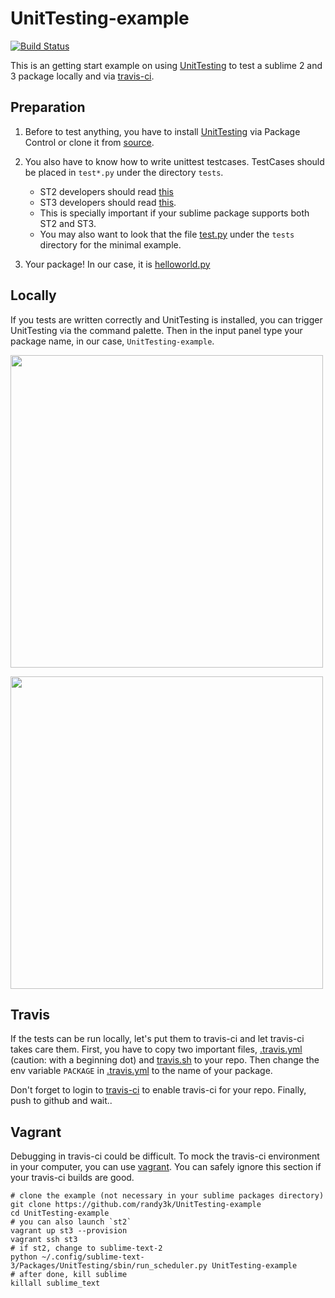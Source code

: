 UnitTesting-example
===================
[![Build Status](https://travis-ci.org/randy3k/UnitTesting-example.png?branch=master)](https://travis-ci.org/randy3k/UnitTesting-example)

This is an getting start example on using [UnitTesting](https://github.com/randy3k/UnitTesting) to test a sublime 2 and 3 package locally and via [travis-ci](https://travis-ci.org).

Preparation
---
1. Before to test anything, you have to install [UnitTesting](https://github.com/randy3k/UnitTesting) via Package Control or clone it from [source](https://github.com/randy3k/UnitTesting).
2. You also have to know how to write unittest testcases. TestCases should be placed in `test*.py` under the directory `tests`.
    - ST2 developers should read [this](http://docs.python.org/2.6/library/unittest.html) 
    - ST3 developers should read [this](http://docs.python.org/3.3/library/unittest.html). 
    - This is specially important if your sublime package supports both ST2 and ST3. 
    - You may also want to look that the file [test.py](https://github.com/randy3k/UnitTesting-example/blob/master/tests/test.py) under the `tests` directory for the minimal example.

3. Your package! In our case, it is [helloworld.py](https://github.com/randy3k/UnitTesting-example/blob/master/helloworld.py)




Locally
----
If you tests are written correctly and UnitTesting is installed, you can trigger UnitTesting via the command palette. Then in the input panel type your package name, in our case, `UnitTesting-example`.

<img src='https://raw.github.com/randy3k/UnitTesting-example/fig/cp.png' width='500'></img>

<img src='https://raw.github.com/randy3k/UnitTesting-example/fig/op.png' width='500'></img>

Travis
---
If the tests can be run locally, let's put them to travis-ci and let travis-ci takes care them. First, you have to copy two important files, [.travis.yml](https://github.com/randy3k/UnitTesting-example/blob/master/.travis.yml) (caution: with a beginning dot) and [travis.sh](https://github.com/randy3k/UnitTesting-example/blob/master/travis.sh) to your repo. Then change the env variable `PACKAGE` in [.travis.yml](https://github.com/randy3k/UnitTesting-example/blob/master/.travis.yml) to the name of your package.

Don't forget to login to [travis-ci](https://travis-ci.org) to enable travis-ci for your repo. 
Finally, push to github and wait..

Vagrant
---
Debugging in travis-ci could be difficult. To mock the travis-ci environment in your computer, you can use [vagrant](http://www.vagrantup.com). You can safely ignore this section if your travis-ci builds are good.


```
# clone the example (not necessary in your sublime packages directory)
git clone https://github.com/randy3k/UnitTesting-example
cd UnitTesting-example
# you can also launch `st2`
vagrant up st3 --provision
vagrant ssh st3
# if st2, change to sublime-text-2
python ~/.config/sublime-text-3/Packages/UnitTesting/sbin/run_scheduler.py UnitTesting-example
# after done, kill sublime
killall sublime_text
```
